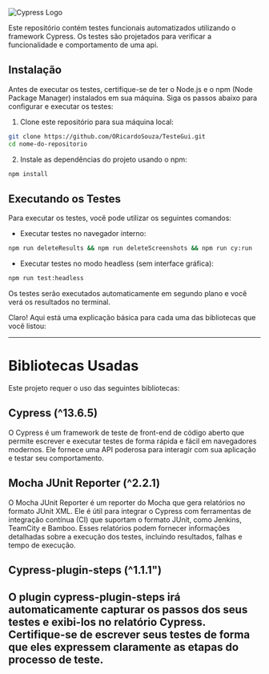 ![Cypress Logo](https://cloud.githubusercontent.com/assets/1268976/20607953/d7ae489c-b24a-11e6-9cc4-91c6c74c5e88.png)

Este repositório contém testes funcionais automatizados utilizando o framework Cypress. 
Os testes são projetados para verificar a funcionalidade e comportamento de uma api.

## Instalação

Antes de executar os testes, certifique-se de ter o Node.js e o npm (Node Package Manager) instalados em sua máquina.
Siga os passos abaixo para configurar e executar os testes:

1. Clone este repositório para sua máquina local:

```bash
git clone https://github.com/ORicardoSouza/TesteGui.git
cd nome-do-repositorio
```

2. Instale as dependências do projeto usando o npm:

```bash
npm install
```

## Executando os Testes

Para executar os testes, você pode utilizar os seguintes comandos:

- Executar testes no navegador interno:

```bash
npm run deleteResults && npm run deleteScreenshots && npm run cy:run
```

- Executar testes no modo headless (sem interface gráfica):

```bash
npm run test:headless
```

Os testes serão executados automaticamente em segundo plano e você verá os resultados no terminal.

Claro! Aqui está uma explicação básica para cada uma das bibliotecas que você listou:

---

# Bibliotecas Usadas

Este projeto requer o uso das seguintes bibliotecas:

## Cypress (^13.6.5)

O Cypress é um framework de teste de front-end de código aberto que permite escrever e executar testes de forma rápida e fácil em navegadores modernos. Ele fornece uma API poderosa para interagir com sua aplicação e testar seu comportamento.

## Mocha JUnit Reporter (^2.2.1)

O Mocha JUnit Reporter é um reporter do Mocha que gera relatórios no formato JUnit XML. Ele é útil para integrar o Cypress com ferramentas de integração contínua (CI) que suportam o formato JUnit, como Jenkins, TeamCity e Bamboo. Esses relatórios podem fornecer informações detalhadas sobre a execução dos testes, incluindo resultados, falhas e tempo de execução.

## Cypress-plugin-steps (^1.1.1")
O plugin cypress-plugin-steps irá automaticamente capturar os passos dos seus testes e exibi-los no relatório Cypress. Certifique-se de escrever seus testes de forma que eles expressem claramente as etapas do processo de teste.
--- 